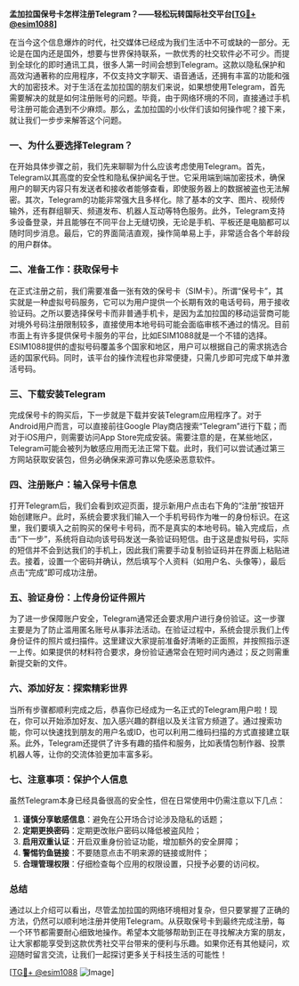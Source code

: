 **孟加拉国保号卡怎样注册Telegram？——轻松玩转国际社交平台[[TG💪+ @esim1088](https://t.me/s/esim1088)]**

在当今这个信息爆炸的时代，社交媒体已经成为我们生活中不可或缺的一部分。无论是在国内还是国外，想要与世界保持联系，一款优秀的社交软件必不可少。而提到全球化的即时通讯工具，很多人第一时间会想到Telegram。这款以隐私保护和高效沟通著称的应用程序，不仅支持文字聊天、语音通话，还拥有丰富的功能和强大的加密技术。对于生活在孟加拉国的朋友们来说，如果想使用Telegram，首先需要解决的就是如何注册账号的问题。毕竟，由于网络环境的不同，直接通过手机号注册可能会遇到不少麻烦。那么，孟加拉国的小伙伴们该如何操作呢？接下来，就让我们一步步来解答这个问题。

### 一、为什么要选择Telegram？

在开始具体步骤之前，我们先来聊聊为什么应该考虑使用Telegram。首先，Telegram以其高度的安全性和隐私保护闻名于世。它采用端到端加密技术，确保用户的聊天内容只有发送者和接收者能够查看，即使服务器上的数据被盗也无法解密。其次，Telegram的功能非常强大且多样化。除了基本的文字、图片、视频传输外，还有群组聊天、频道发布、机器人互动等特色服务。此外，Telegram支持多设备登录，并且能够在不同平台上无缝切换，无论是手机、平板还是电脑都可以随时同步消息。最后，它的界面简洁直观，操作简单易上手，非常适合各个年龄段的用户群体。

### 二、准备工作：获取保号卡

在正式注册之前，我们需要准备一张有效的保号卡（SIM卡）。所谓“保号卡”，其实就是一种虚拟号码服务，它可以为用户提供一个长期有效的电话号码，用于接收验证码。之所以要选择保号卡而非普通手机卡，是因为孟加拉国的移动运营商可能对境外号码注册限制较多，直接使用本地号码可能会面临审核不通过的情况。目前市面上有许多提供保号卡服务的平台，比如ESIM1088就是一个不错的选择。ESIM1088提供的虚拟号码覆盖多个国家和地区，用户可以根据自己的需求挑选合适的国家代码。同时，该平台的操作流程也非常便捷，只需几步即可完成下单并激活号码。

### 三、下载安装Telegram

完成保号卡的购买后，下一步就是下载并安装Telegram应用程序了。对于Android用户而言，可以直接前往Google Play商店搜索“Telegram”进行下载；而对于iOS用户，则需要访问App Store完成安装。需要注意的是，在某些地区，Telegram可能会被列为敏感应用而无法正常下载。此时，我们可以尝试通过第三方网站获取安装包，但务必确保来源可靠以免感染恶意软件。

### 四、注册账户：输入保号卡信息

打开Telegram后，我们会看到欢迎页面，提示新用户点击右下角的“注册”按钮开始创建账户。此时，系统会要求我们输入一个手机号码作为唯一的身份标识。在这里，我们要填入之前购买的保号卡号码，而不是真实的本地号码。输入完成后，点击“下一步”，系统将自动向该号码发送一条验证码短信。由于这是虚拟号码，实际的短信并不会到达我们的手机上，因此我们需要手动复制验证码并在界面上粘贴进去。接着，设置一个密码并确认，然后填写个人资料（如用户名、头像等），最后点击“完成”即可成功注册。

### 五、验证身份：上传身份证件照片

为了进一步保障账户安全，Telegram通常还会要求用户进行身份验证。这一步骤主要是为了防止滥用匿名账号从事非法活动。在验证过程中，系统会提示我们上传身份证件的照片或扫描件。这里建议大家提前准备好清晰的正面照，并按照指示逐一上传。如果提供的材料符合要求，身份验证通常会在短时间内通过；反之则需重新提交新的文件。

### 六、添加好友：探索精彩世界

当所有步骤都顺利完成之后，恭喜你已经成为一名正式的Telegram用户啦！现在，你可以开始添加好友、加入感兴趣的群组以及关注官方频道了。通过搜索功能，你可以快速找到朋友的用户名或ID，也可以利用二维码扫描的方式直接建立联系。此外，Telegram还提供了许多有趣的插件和服务，比如表情包制作器、投票机器人等，让你的交流体验更加丰富多彩。

### 七、注意事项：保护个人信息

虽然Telegram本身已经具备很高的安全性，但在日常使用中仍需注意以下几点：

1. **谨慎分享敏感信息**：避免在公开场合讨论涉及隐私的话题；
2. **定期更换密码**：定期更改账户密码以降低被盗风险；
3. **启用双重认证**：开启双重身份验证功能，增加额外的安全屏障；
4. **警惕钓鱼链接**：不要随意点击不明来源的链接或附件；
5. **合理管理权限**：仔细检查每个应用的权限设置，只授予必要的访问权。

### 总结

通过以上介绍可以看出，尽管孟加拉国的网络环境相对复杂，但只要掌握了正确的方法，仍然可以顺利地注册并使用Telegram。从获取保号卡到最终完成注册，每一个环节都需要耐心细致地操作。希望本文能够帮助到正在寻找解决方案的朋友，让大家都能享受到这款优秀社交平台带来的便利与乐趣。如果你还有其他疑问，欢迎随时留言交流，让我们一起探讨更多关于科技生活的可能性！

[[TG💪+ @esim1088](https://t.me/s/esim1088) ![Image](https://i.postimg.cc/4NQfJmqS/Snipaste-2025-05-13-00-14-12.png)]